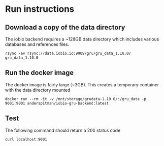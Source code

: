 # Run instructions

## Download a copy of the data directory

The iobio backend requires a ~128GB data directory which includes various
databases and references files.

`rsync -av rsync://data.iobio.io:9009/gru/gru_data_1.10.0/ gru_data_1.10.0`


## Run the docker image

The docker image is fairly large (~3GB). This creates a temporary container
with the data directory mounted

`docker run --rm -it -v /mnt/storage/grudata-1.10.0/:/gru_data -p 9001:9001 anderspitman/iobio-gru-backend:latest`


## Test

The following command should return a 200 status code

`curl localhost:9001`
